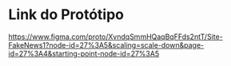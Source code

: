 # Link do Protótipo
 https://www.figma.com/proto/XvndqSmmHQaqBqFFds2ntT/Site-FakeNews1?node-id=27%3A5&scaling=scale-down&page-id=27%3A4&starting-point-node-id=27%3A5
